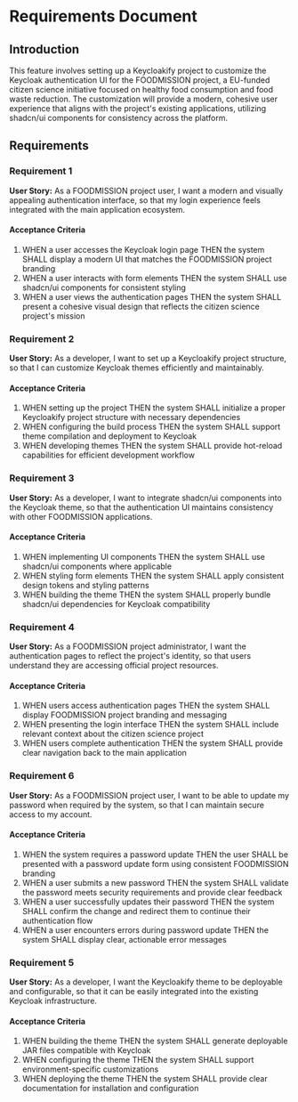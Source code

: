 # Requirements Document

## Introduction

This feature involves setting up a Keycloakify project to customize the Keycloak authentication UI for the FOODMISSION project, a EU-funded citizen science initiative focused on healthy food consumption and food waste reduction. The customization will provide a modern, cohesive user experience that aligns with the project's existing applications, utilizing shadcn/ui components for consistency across the platform.

## Requirements

### Requirement 1

**User Story:** As a FOODMISSION project user, I want a modern and visually appealing authentication interface, so that my login experience feels integrated with the main application ecosystem.

#### Acceptance Criteria

1. WHEN a user accesses the Keycloak login page THEN the system SHALL display a modern UI that matches the FOODMISSION project branding
2. WHEN a user interacts with form elements THEN the system SHALL use shadcn/ui components for consistent styling
3. WHEN a user views the authentication pages THEN the system SHALL present a cohesive visual design that reflects the citizen science project's mission

### Requirement 2

**User Story:** As a developer, I want to set up a Keycloakify project structure, so that I can customize Keycloak themes efficiently and maintainably.

#### Acceptance Criteria

1. WHEN setting up the project THEN the system SHALL initialize a proper Keycloakify project structure with necessary dependencies
2. WHEN configuring the build process THEN the system SHALL support theme compilation and deployment to Keycloak
3. WHEN developing themes THEN the system SHALL provide hot-reload capabilities for efficient development workflow

### Requirement 3

**User Story:** As a developer, I want to integrate shadcn/ui components into the Keycloak theme, so that the authentication UI maintains consistency with other FOODMISSION applications.

#### Acceptance Criteria

1. WHEN implementing UI components THEN the system SHALL use shadcn/ui components where applicable
2. WHEN styling form elements THEN the system SHALL apply consistent design tokens and styling patterns
3. WHEN building the theme THEN the system SHALL properly bundle shadcn/ui dependencies for Keycloak compatibility

### Requirement 4

**User Story:** As a FOODMISSION project administrator, I want the authentication pages to reflect the project's identity, so that users understand they are accessing official project resources.

#### Acceptance Criteria

1. WHEN users access authentication pages THEN the system SHALL display FOODMISSION project branding and messaging
2. WHEN presenting the login interface THEN the system SHALL include relevant context about the citizen science project
3. WHEN users complete authentication THEN the system SHALL provide clear navigation back to the main application

### Requirement 6

**User Story:** As a FOODMISSION project user, I want to be able to update my password when required by the system, so that I can maintain secure access to my account.

#### Acceptance Criteria

1. WHEN the system requires a password update THEN the user SHALL be presented with a password update form using consistent FOODMISSION branding
2. WHEN a user submits a new password THEN the system SHALL validate the password meets security requirements and provide clear feedback
3. WHEN a user successfully updates their password THEN the system SHALL confirm the change and redirect them to continue their authentication flow
4. WHEN a user encounters errors during password update THEN the system SHALL display clear, actionable error messages

### Requirement 5

**User Story:** As a developer, I want the Keycloakify theme to be deployable and configurable, so that it can be easily integrated into the existing Keycloak infrastructure.

#### Acceptance Criteria

1. WHEN building the theme THEN the system SHALL generate deployable JAR files compatible with Keycloak
2. WHEN configuring the theme THEN the system SHALL support environment-specific customizations
3. WHEN deploying the theme THEN the system SHALL provide clear documentation for installation and configuration
